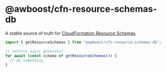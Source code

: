 # @awboost/cfn-resource-schemas-db

A stable source of truth for [CloudFormation Resource Schemas](https://docs.aws.amazon.com/AWSCloudFormation/latest/UserGuide/resource-type-schemas.html).

```typescript
import { getResourceSchemas } from "@awboost/cfn-resource-schemas-db";

// returns async generator
for await (const schema of getResourceSchemas()) {
  // do something
}
```

